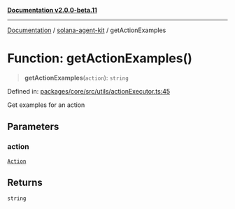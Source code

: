 [**Documentation v2.0.0-beta.11**](../../README.md)

***

[Documentation](../../README.md) / [solana-agent-kit](../README.md) / getActionExamples

# Function: getActionExamples()

> **getActionExamples**(`action`): `string`

Defined in: [packages/core/src/utils/actionExecutor.ts:45](https://github.com/scriptscrypt/solana-agent-kit/blob/8d48a57968ef71c6851a44a8efa685e80e815610/packages/core/src/utils/actionExecutor.ts#L45)

Get examples for an action

## Parameters

### action

[`Action`](../interfaces/Action.md)

## Returns

`string`
